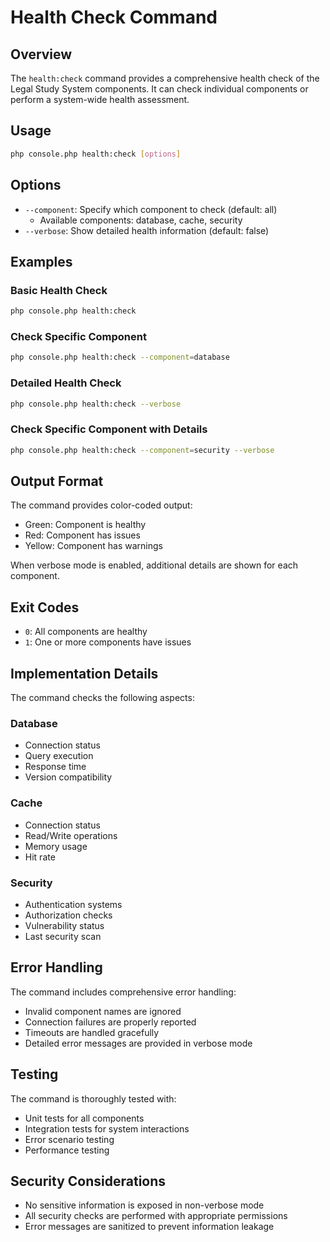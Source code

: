 # Health Check Command

## Overview
The `health:check` command provides a comprehensive health check of the Legal Study System components. It can check individual components or perform a system-wide health assessment.

## Usage
```bash
php console.php health:check [options]
```

## Options
- `--component`: Specify which component to check (default: all)
  - Available components: database, cache, security
- `--verbose`: Show detailed health information (default: false)

## Examples

### Basic Health Check
```bash
php console.php health:check
```

### Check Specific Component
```bash
php console.php health:check --component=database
```

### Detailed Health Check
```bash
php console.php health:check --verbose
```

### Check Specific Component with Details
```bash
php console.php health:check --component=security --verbose
```

## Output Format
The command provides color-coded output:
- Green: Component is healthy
- Red: Component has issues
- Yellow: Component has warnings

When verbose mode is enabled, additional details are shown for each component.

## Exit Codes
- `0`: All components are healthy
- `1`: One or more components have issues

## Implementation Details
The command checks the following aspects:

### Database
- Connection status
- Query execution
- Response time
- Version compatibility

### Cache
- Connection status
- Read/Write operations
- Memory usage
- Hit rate

### Security
- Authentication systems
- Authorization checks
- Vulnerability status
- Last security scan

## Error Handling
The command includes comprehensive error handling:
- Invalid component names are ignored
- Connection failures are properly reported
- Timeouts are handled gracefully
- Detailed error messages are provided in verbose mode

## Testing
The command is thoroughly tested with:
- Unit tests for all components
- Integration tests for system interactions
- Error scenario testing
- Performance testing

## Security Considerations
- No sensitive information is exposed in non-verbose mode
- All security checks are performed with appropriate permissions
- Error messages are sanitized to prevent information leakage 